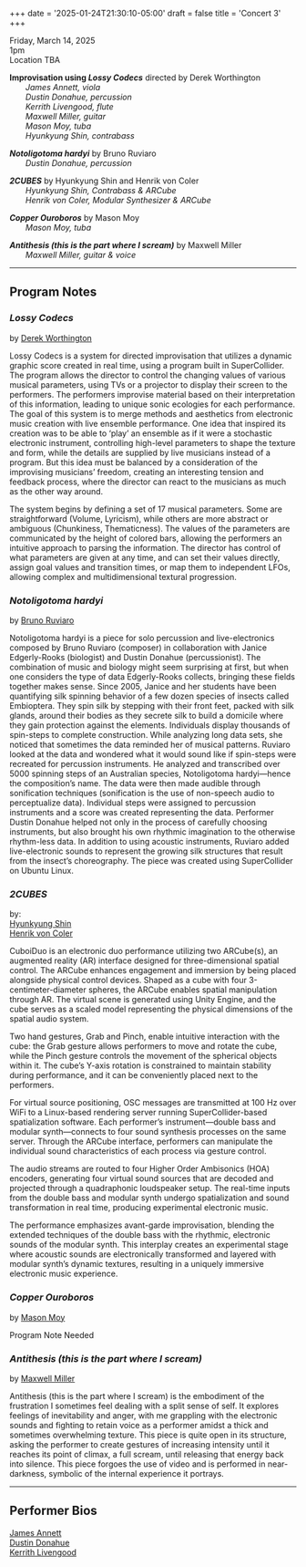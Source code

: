 
+++
date = '2025-01-24T21:30:10-05:00'
draft = false
title = 'Concert 3'
+++

Friday, March 14, 2025  
1pm  
Location TBA


**Improvisation using *Lossy Codecs*** directed by Derek Worthington  
&emsp;&emsp;*James Annett, viola*  
&emsp;&emsp;*Dustin Donahue, percussion*  
&emsp;&emsp;*Kerrith Livengood, flute*  
&emsp;&emsp;*Maxwell Miller, guitar*  
&emsp;&emsp;*Mason Moy, tuba*  
&emsp;&emsp;*Hyunkyung Shin, contrabass*  



***Notoligotoma hardyi*** by Bruno Ruviaro  
&emsp;&emsp;*Dustin Donahue, percussion*  



***2CUBES*** by Hyunkyung Shin and Henrik von Coler  
&emsp;&emsp;*Hyunkyung Shin, Contrabass & ARCube*  
&emsp;&emsp;*Henrik von Coler, Modular Synthesizer & ARCube*  



***Copper Ouroboros*** by Mason Moy  
&emsp;&emsp;*Mason Moy, tuba*  



***Antithesis (this is the part where I scream)*** by Maxwell Miller  
&emsp;&emsp;*Maxwell Miller, guitar & voice*  

---

## Program Notes

### *Lossy Codecs*

by [Derek Worthington](/bios/#derek-worthington)

Lossy Codecs is a system for directed improvisation that utilizes a dynamic graphic score created in real time, using a program built in SuperCollider. The program allows the director to control the changing values of various musical parameters, using TVs or a projector to display their screen to the performers. The performers improvise material based on their interpretation of this information, leading to unique sonic ecologies for each performance. The goal of this system is to merge methods and aesthetics from electronic music creation with live ensemble performance. One idea that inspired its creation was to be able to ‘play’ an ensemble as if it were a stochastic electronic instrument, controlling high-level parameters to shape the texture and form, while the details are supplied by live musicians instead of a program. But this idea must be balanced by a consideration of the improvising musicians’ freedom, creating an interesting tension and feedback process, where the director can react to the musicians as much as the other way around.

The system begins by defining a set of 17 musical parameters. Some are straightforward (Volume, Lyricism), while others are more abstract or ambiguous (Chunkiness, Thematicness). The values of the parameters are communicated by the height of colored bars, allowing the performers an intuitive approach to parsing the information. The director has control of what parameters are given at any time, and can set their values directly, assign goal values and transition times, or map them to independent LFOs, allowing complex and multidimensional textural progression.

### *Notoligotoma hardyi*

by [Bruno Ruviaro](/bios/#bruno-ruviaro)

Notoligotoma hardyi is a piece for solo percussion and live-electronics composed by Bruno Ruviaro (composer) in collaboration with Janice Edgerly-Rooks (biologist) and Dustin Donahue (percussionist). The combination of music and biology might seem surprising at first, but when one considers the type of data Edgerly-Rooks collects, bringing these fields together makes sense. Since 2005, Janice and her students have been quantifying silk spinning behavior of a few dozen species of insects called Embioptera. They spin silk by stepping with their front feet, packed with silk glands, around their bodies as they secrete silk to build a domicile where they gain protection against the elements. Individuals display thousands of spin-steps to complete construction. While analyzing long data sets, she noticed that sometimes the data reminded her of musical patterns. Ruviaro looked at the data and wondered what it would sound like if spin-steps were recreated for percussion instruments. He analyzed and transcribed over 5000 spinning steps of an Australian species, Notoligotoma hardyi—hence the composition’s name. The data were then made audible through sonification techniques (sonification is the use of non-speech audio to perceptualize data). Individual steps were assigned to percussion instruments and a score was created representing the data. Performer Dustin Donahue helped not only in the process of carefully choosing instruments, but also brought his own rhythmic imagination to the otherwise rhythm-less data. In addition to using acoustic instruments, Ruviaro added live-electronic sounds to represent the growing silk structures that result from the insect’s choreography. The piece was created using SuperCollider on Ubuntu Linux.

### *2CUBES*

by:  
[Hyunkyung Shin](/bios/#hyunkyung-shin)  
[Henrik von Coler](/bios/#henrik-von-coler)  


CuboiDuo is an electronic duo performance utilizing two ARCube(s), an augmented reality (AR) interface designed for three-dimensional spatial control. The ARCube enhances engagement and immersion by being placed alongside physical control devices. Shaped as a cube with four 3-centimeter-diameter spheres, the ARCube enables spatial manipulation through AR. The virtual scene is generated using Unity Engine, and the cube serves as a scaled model representing the physical dimensions of the spatial audio system.

Two hand gestures, Grab and Pinch, enable intuitive interaction with the cube: the Grab gesture allows performers to move and rotate the cube, while the Pinch gesture controls the movement of the spherical objects within it. The cube’s Y-axis rotation is constrained to maintain stability during performance, and it can be conveniently placed next to the performers.

For virtual source positioning, OSC messages are transmitted at 100 Hz over WiFi to a Linux-based rendering server running SuperCollider-based spatialization software. Each performer’s instrument—double bass and modular synth—connects to four sound synthesis processes on the same server. Through the ARCube interface, performers can manipulate the individual sound characteristics of each process via gesture control.

The audio streams are routed to four Higher Order Ambisonics (HOA) encoders, generating four virtual sound sources that are decoded and projected through a quadraphonic loudspeaker setup. The real-time inputs from the double bass and modular synth undergo spatialization and sound transformation in real time, producing experimental electronic music.

The performance emphasizes avant-garde improvisation, blending the extended techniques of the double bass with the rhythmic, electronic sounds of the modular synth. This interplay creates an experimental stage where acoustic sounds are electronically transformed and layered with modular synth’s dynamic textures, resulting in a uniquely immersive electronic music experience.

### *Copper Ouroboros*

by [Mason Moy](/bios/#mason-moy)

Program Note Needed

### *Antithesis (this is the part where I scream)*

by [Maxwell Miller](/bios/#maxwell-miller)

Antithesis (this is the part where I scream) is the embodiment of the frustration I sometimes feel dealing with a split sense of self. It explores feelings of inevitability and anger, with me grappling with the electronic sounds and fighting to retain voice as a performer amidst a thick and sometimes overwhelming texture. This piece is quite open in its structure, asking the performer to create gestures of increasing intensity until it reaches its point of climax, a full scream, until releasing that energy back into silence. This piece forgoes the use of video and is performed in near-darkness, symbolic of the internal experience it portrays.

---

## Performer Bios

[James Annett](/bios/#james-annett)  
[Dustin Donahue](/bios/#dustin-donahue)  
[Kerrith Livengood](/bios/#kerrith-livengood)  

